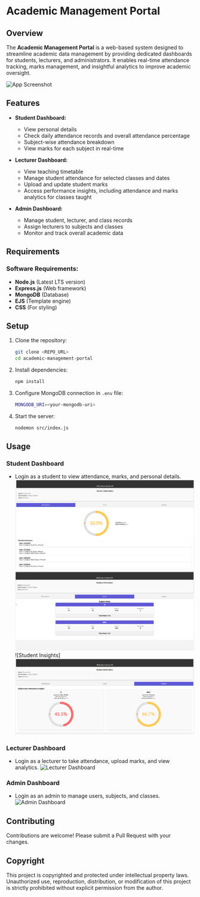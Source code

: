 # Academic Management Portal

## Overview

The **Academic Management Portal** is a web-based system designed to streamline academic data management by providing dedicated dashboards for students, lecturers, and administrators. It enables real-time attendance tracking, marks management, and insightful analytics to improve academic oversight.

![App Screenshot](<INSERT_IMAGE_URL>)

## Features

- **Student Dashboard:**
  - View personal details
  - Check daily attendance records and overall attendance percentage
  - Subject-wise attendance breakdown
  - View marks for each subject in real-time

- **Lecturer Dashboard:**
  - View teaching timetable
  - Manage student attendance for selected classes and dates
  - Upload and update student marks
  - Access performance insights, including attendance and marks analytics for classes taught

- **Admin Dashboard:**
  - Manage student, lecturer, and class records
  - Assign lecturers to subjects and classes
  - Monitor and track overall academic data

## Requirements

### Software Requirements:
- **Node.js** (Latest LTS version)
- **Express.js** (Web framework)
- **MongoDB** (Database)
- **EJS** (Template engine)
- **CSS** (For styling)

## Setup

1. Clone the repository:
   ```sh
   git clone <REPO_URL>
   cd academic-management-portal
   ```

2. Install dependencies:
   ```sh
   npm install
   ```

3. Configure MongoDB connection in `.env` file:
   ```sh
   MONGODB_URI=<your-mongodb-uri>
   ```

4. Start the server:
   ```sh
   nodemon src/index.js
   ```

## Usage

### Student Dashboard
- Login as a student to view attendance, marks, and personal details.
![Student Dashboard](screenshots/student1.png)
![Student Marks](screenshots/student2.png)
![Student Insights]<img src="screenshots/student3.png" width="800">


### Lecturer Dashboard
- Login as a lecturer to take attendance, upload marks, and view analytics.
![Lecturer Dashboard](<INSERT_IMAGE_URL>)

### Admin Dashboard
- Login as an admin to manage users, subjects, and classes.
![Admin Dashboard](<INSERT_IMAGE_URL>)


## Contributing

Contributions are welcome! Please submit a Pull Request with your changes.

## Copyright

This project is copyrighted and protected under intellectual property laws. Unauthorized use, reproduction, distribution, or modification of this project is strictly prohibited without explicit permission from the author.
